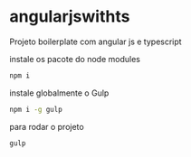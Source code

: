 # angularjswithts
Projeto boilerplate com angular js e typescript

instale os pacote do node modules

```sh
npm i
```

instale globalmente o Gulp

```sh
npm i -g gulp
```

para rodar o projeto

```sh
gulp
```
